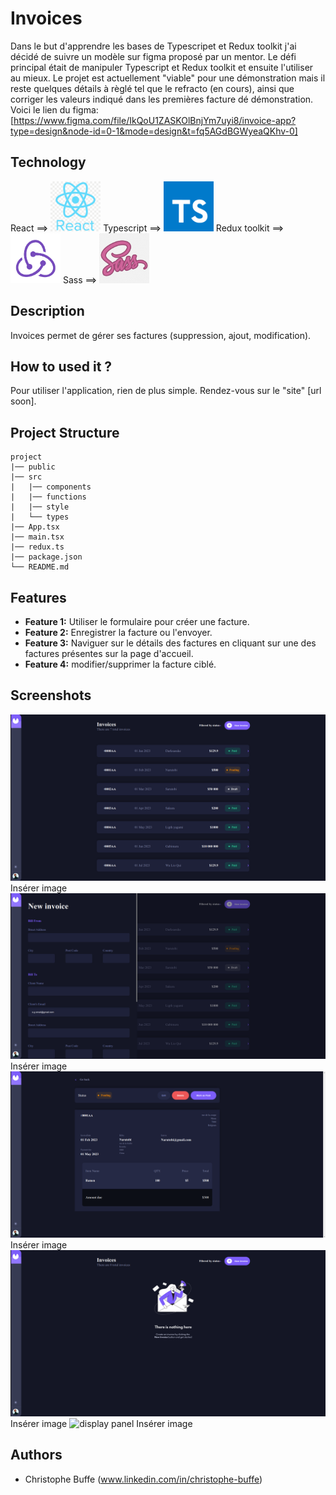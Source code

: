 # Invoices

Dans le but d'apprendre les bases de Typescripet et Redux toolkit j'ai décidé de suivre un modèle sur figma proposé par un mentor. Le défi principal était de manipuler Typescript et Redux toolkit et ensuite l'utiliser au mieux. Le projet est actuellement "viable" pour une démonstration mais il reste quelques détails à règlé tel que le refracto (en cours), ainsi que corriger les valeurs indiqué dans les premières facture dé démonstration.
Voici le lien du figma:
[https://www.figma.com/file/IkQoU1ZASKOlBnjYm7uyi8/invoice-app?type=design&node-id=0-1&mode=design&t=fq5AGdBGWyeaQKhv-0]

## Technology
React ==> <img src="./src/assets/readme/react_readme.png" alt="react icon" max-width="80px" height="80px" />
Typescript ==> <img src="./src/assets/readme/typescript_readME.png" alt="react icon" max-width="80px" height="80px" />
Redux toolkit ==> <img src="./src/assets/readme/reduxToolkit_readME.png" alt="react icon" max-width="80px" height="80px" />
Sass ==> <img src="./src/assets/readme/sass_readME.png" alt="react icon" max-width="80px" height="80px" />

## Description

Invoices permet de gérer ses factures (suppression, ajout, modification).

## How to used it ?

Pour utiliser l'application, rien de plus simple. Rendez-vous sur le "site" [url soon].

## Project Structure
```
project
|── public
|── src
|   |── components
|   |── functions
|   |── style
|   └── types
|── App.tsx
|── main.tsx
|── redux.ts
|── package.json
└── README.md
```
## Features

- **Feature 1:** Utiliser le formulaire pour créer une facture.
- **Feature 2:** Enregistrer la facture ou l'envoyer.
- **Feature 3:** Naviguer sur le détails des factures en cliquant sur une des factures présentes sur la page d'accueil.
- **Feature 4:** modifier/supprimer la facture ciblé.

## Screenshots

![Home Screen](./src/assets/readme/screenInvoice1.png) Insérer image
![Choose color](./src/assets/readme/screenInvoice2.png) Insérer image
![multi color](./src/assets/readme/screenInvoice3.png) Insérer image
![choose panel](./src/assets/readme/screenInvoice4.png) Insérer image
![display panel](./src/assets/readme/screenInvoice5.png) Insérer image

## Authors

- Christophe Buffe (www.linkedin.com/in/christophe-buffe)
